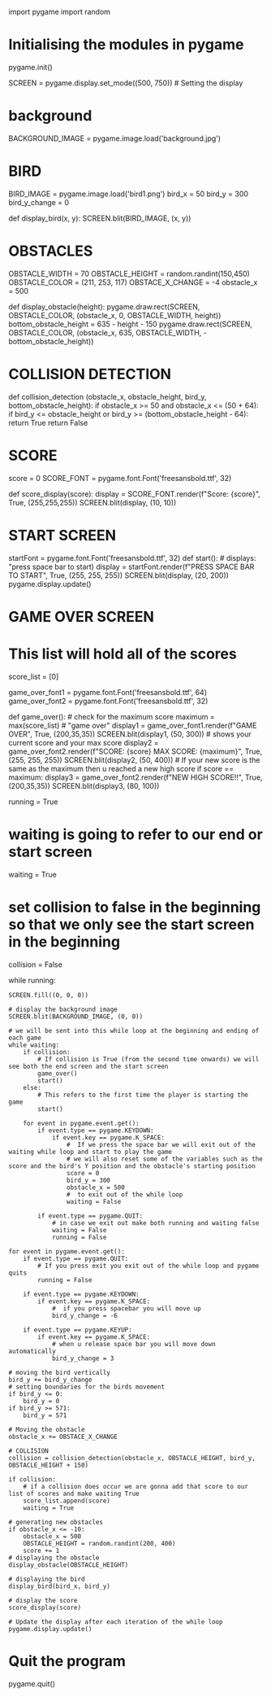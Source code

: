 import pygame
import random

# Initialising the modules in pygame
pygame.init()

SCREEN = pygame.display.set_mode((500, 750))  # Setting the display

# background
BACKGROUND_IMAGE = pygame.image.load('background.jpg')

#  BIRD
BIRD_IMAGE = pygame.image.load('bird1.png')
bird_x = 50
bird_y = 300
bird_y_change = 0

def display_bird(x, y):
    SCREEN.blit(BIRD_IMAGE, (x, y))

# OBSTACLES
OBSTACLE_WIDTH = 70
OBSTACLE_HEIGHT = random.randint(150,450)
OBSTACLE_COLOR = (211, 253, 117)
OBSTACE_X_CHANGE = -4
obstacle_x = 500

def display_obstacle(height):
    pygame.draw.rect(SCREEN, OBSTACLE_COLOR, (obstacle_x, 0, OBSTACLE_WIDTH, height))
    bottom_obstacle_height = 635 - height - 150
    pygame.draw.rect(SCREEN, OBSTACLE_COLOR, (obstacle_x, 635, OBSTACLE_WIDTH, -bottom_obstacle_height))

# COLLISION DETECTION
def collision_detection (obstacle_x, obstacle_height, bird_y, bottom_obstacle_height):
    if obstacle_x >= 50 and obstacle_x <= (50 + 64):
        if bird_y <= obstacle_height or bird_y >= (bottom_obstacle_height - 64):
            return True
    return False

# SCORE
score = 0
SCORE_FONT = pygame.font.Font('freesansbold.ttf', 32)

def score_display(score):
    display = SCORE_FONT.render(f"Score: {score}", True, (255,255,255))
    SCREEN.blit(display, (10, 10))

# START SCREEN
startFont = pygame.font.Font('freesansbold.ttf', 32)
def start():
    # displays: "press space bar to start)
    display = startFont.render(f"PRESS SPACE BAR TO START", True, (255, 255, 255))
    SCREEN.blit(display, (20, 200))
    pygame.display.update()

# GAME OVER SCREEN
# This list will hold all of the scores
score_list = [0]

game_over_font1 = pygame.font.Font('freesansbold.ttf', 64)
game_over_font2 = pygame.font.Font('freesansbold.ttf', 32)

def game_over():
    # check for the maximum score
    maximum = max(score_list)
    #  "game over"
    display1 = game_over_font1.render(f"GAME OVER", True, (200,35,35))
    SCREEN.blit(display1, (50, 300))
    # shows your current score and your max score
    display2 = game_over_font2.render(f"SCORE: {score} MAX SCORE: {maximum}", True, (255, 255, 255))
    SCREEN.blit(display2, (50, 400))
    #  If your new score is the same as the maximum then u reached a new high score
    if score == maximum:
        display3 = game_over_font2.render(f"NEW HIGH SCORE!!", True, (200,35,35))
        SCREEN.blit(display3, (80, 100))

running = True
# waiting is going to refer to our end or start screen
waiting = True
# set collision to false in the beginning so that we only see the start screen in the beginning
collision = False

while running:

    SCREEN.fill((0, 0, 0))

    # display the background image
    SCREEN.blit(BACKGROUND_IMAGE, (0, 0))

    # we will be sent into this while loop at the beginning and ending of each game
    while waiting:
        if collision:
            # If collision is True (from the second time onwards) we will see both the end screen and the start screen
            game_over()
            start()
        else:
            # This refers to the first time the player is starting the game
            start()

        for event in pygame.event.get():
            if event.type == pygame.KEYDOWN:
                if event.key == pygame.K_SPACE:
                    #  If we press the space bar we will exit out of the waiting while loop and start to play the game
                    # we will also reset some of the variables such as the score and the bird's Y position and the obstacle's starting position
                    score = 0
                    bird_y = 300
                    obstacle_x = 500
                    #  to exit out of the while loop
                    waiting = False

            if event.type == pygame.QUIT:
                # in case we exit out make both running and waiting false
                waiting = False
                running = False

    for event in pygame.event.get():
        if event.type == pygame.QUIT:
            # If you press exit you exit out of the while loop and pygame quits
            running = False

        if event.type == pygame.KEYDOWN:
            if event.key == pygame.K_SPACE:
                #  if you press spacebar you will move up
                bird_y_change = -6

        if event.type == pygame.KEYUP:
            if event.key == pygame.K_SPACE:
                # when u release space bar you will move down automatically
                bird_y_change = 3

    # moving the bird vertically
    bird_y += bird_y_change
    # setting boundaries for the birds movement
    if bird_y <= 0:
        bird_y = 0
    if bird_y >= 571:
        bird_y = 571

    # Moving the obstacle
    obstacle_x += OBSTACE_X_CHANGE

    # COLLISION
    collision = collision_detection(obstacle_x, OBSTACLE_HEIGHT, bird_y, OBSTACLE_HEIGHT + 150)

    if collision:
        # if a collision does occur we are gonna add that score to our list of scores and make waiting True
        score_list.append(score)
        waiting = True

    # generating new obstacles
    if obstacle_x <= -10:
        obstacle_x = 500
        OBSTACLE_HEIGHT = random.randint(200, 400)
        score += 1
    # displaying the obstacle
    display_obstacle(OBSTACLE_HEIGHT)

    # displaying the bird
    display_bird(bird_x, bird_y)

    # display the score
    score_display(score)

    # Update the display after each iteration of the while loop
    pygame.display.update()

# Quit the program
pygame.quit()

